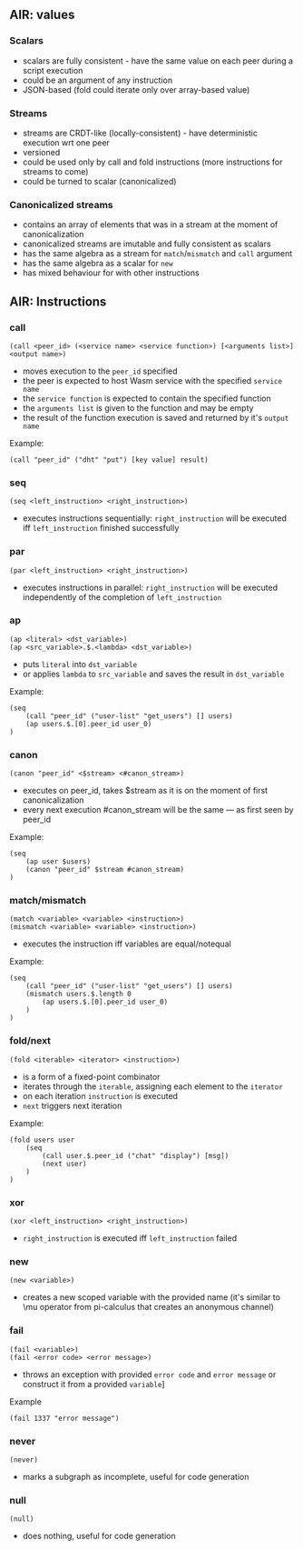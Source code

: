 ## AIR: values
### Scalars

- scalars are fully consistent - have the same value on each peer during a script execution
- could be an argument of any instruction
- JSON-based (fold could iterate only over array-based value)

### Streams

- streams are CRDT-like (locally-consistent) - have deterministic execution wrt one peer
- versioned
- could be used only by call and fold instructions (more instructions for streams to come)
- could be turned to scalar (canonicalized)

### Canonicalized streams

- contains an array of elements that was in a stream at the moment of canonicalization
- canonicalized streams are imutable and fully consistent as scalars
- has the same algebra as a stream for `match`/`mismatch` and `call` argument
- has the same algebra as a scalar for `new`
- has mixed behaviour for with other instructions

## AIR: Instructions

### call

```wasm
(call <peer_id> (<service name> <service function>) [<arguments list>] <output name>)
```

- moves execution to the `peer_id` specified
- the peer is expected to host Wasm service with the specified `service name`
- the `service function` is expected to contain the specified function
- the `arguments list` is given to the function and may be empty 
- the result of the function execution is saved and returned by it's `output name`

Example:
```wasm
(call "peer_id" ("dht" "put") [key value] result)
```

### seq

```wasm
(seq <left_instruction> <right_instruction>)
```

- executes instructions sequentially: `right_instruction` will be executed iff  `left_instruction` finished successfully

### par

```wasm
(par <left_instruction> <right_instruction>)
```

- executes instructions in parallel: `right_instruction` will be executed independently of the completion of `left_instruction`

### ap

```wasm
(ap <literal> <dst_variable>)
(ap <src_variable>.$.<lambda> <dst_variable>)
```

- puts `literal` into `dst_variable`
- or applies `lambda` to `src_variable` and saves the result in `dst_variable`

Example:

```wasm
(seq
    (call "peer_id" ("user-list" "get_users") [] users)
    (ap users.$.[0].peer_id user_0)
)
```

### canon

```wasm
(canon "peer_id" <$stream> <#canon_stream>)
```

- executes on peer_id, takes $stream as it is on the moment of first canonicalization
- every next execution #canon_stream will be the same — as first seen by peer_id

Example:

```wasm
(seq
    (ap user $users)
    (canon "peer_id" $stream #canon_stream)
)
```

### match/mismatch

```wasm
(match <variable> <variable> <instruction>)
(mismatch <variable> <variable> <instruction>)
```

- executes the instruction iff variables are equal/notequal

Example:
```wasm
(seq
    (call "peer_id" ("user-list" "get_users") [] users)
    (mismatch users.$.length 0
        (ap users.$.[0].peer_id user_0)
    )
)
```

### fold/next

```wasm
(fold <iterable> <iterator> <instruction>)
```

- is a form of a fixed-point combinator
- iterates through the `iterable`, assigning each element to the `iterator` 
- on each iteration `instruction` is executed
- `next` triggers next iteration
  
Example:

```wasm
(fold users user
    (seq
        (call user.$.peer_id ("chat" "display") [msg])
        (next user)
    )
)
```

### xor

```wasm
(xor <left_instruction> <right_instruction>)
```

- `right_instruction` is executed iff `left_instruction` failed

### new

```wasm
(new <variable>)
```

- creates a new scoped variable with the provided name (it's similar to \mu operator from pi-calculus that creates an anonymous channel)

### fail

```wasm
(fail <variable>)
(fail <error code> <error message>)
```

- throws an exception with provided `error code` and `error message` or construct it from a provided `variable`]

Example
```wasm
(fail 1337 "error message")
```

### never

```wasm
(never)
```

- marks a subgraph as incomplete, useful for code generation

### null

```wasm
(null)
```

- does nothing, useful for code generation

